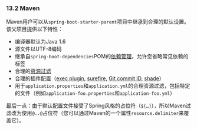 ### 13.2 Maven

Maven用户可以从`spring-boot-starter-parent`项目中继承到合理的默认设置。该父项目提供以下特性：

- 编译器默认为Java 1.6
- 源文件以UTF-8编码
- 继承自`spring-boot-dependencies`POM的[依赖管理](13.1.Dependency_management.md)，允许您省略常见依赖的<version>标签
- 合理的[资源过滤](https://maven.apache.org/plugins/maven-resources-plugin/examples/filter.html)
- 合理的插件配置（[exec plugin](http://www.mojohaus.org/exec-maven-plugin/), [surefire](https://maven.apache.org/surefire/maven-surefire-plugin/), [Git commit ID](https://github.com/ktoso/maven-git-commit-id-plugin), [shade](https://maven.apache.org/plugins/maven-shade-plugin/)）
- 用于`application.properties`和`application.yml`的合理资源过滤，包括特定的文件（例如`application-foo.properties`和`application-foo.yml`）

最后一点：由于默认配置文件接受了Spring风格的占位符（`${…​}`），所以Maven过滤改为使用`@..@`占位符（您可以通过Maven的一个属性`resource.delimiter`来覆盖它）。
